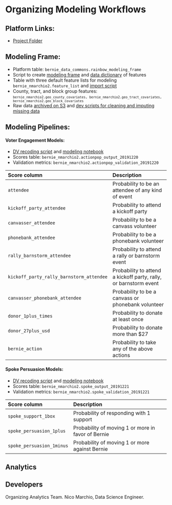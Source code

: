 # Organizing Modeling Workflows

## Platform Links:
* [Project Folder](https://platform.civisanalytics.com/spa/#/projects/129243)

## Modeling Frame:
* Platform table: `bernie_data_commons.rainbow_modeling_frame`
* Script to create [modeling frame](https://github.com/Bernie-2020/bernie-targeting/blob/master/modeling-frame/rainbow-modeling-frame.sql) and [data dictionary](https://docs.google.com/spreadsheets/d/1O1a4SdNBuPFMRT97__IeD1624OFDFafCSGQAuclDrFU/edit#gid=176972138) of features
* Table with three default feature lists for modeling `bernie_nmarchio2.feature_list` and [import script](https://platform.civisanalytics.com/spa/#/imports/53801807)
* County, tract, and block group features: <small>```bernie_nmarchio2.geo_county_covariates, bernie_nmarchio2.geo_tract_covariates, bernie_nmarchio2.geo_block_covariates```</small> 
* Raw data [archived on S3](https://github.com/Bernie-2020/bernie-targeting/blob/master/s3-files/modeling-frame-source-data.R) and [dev scripts for cleaning and imputing missing data](https://github.com/Bernie-2020/bernie-targeting/tree/master/modeling-frame/dev)


## Modeling Pipelines:

#### Voter Engagement Models:
* [DV recoding script](https://github.com/Bernie-2020/bernie-targeting/blob/master/pipeline-etl/voluntee-dv-recode-v2.sql) and [modeling notebook](https://github.com/Bernie-2020/bernie-targeting/blob/master/modeling/volunteer-modeling-workflow-20191219.ipynb)
* Scores table: `bernie_nmarchio2.actionpop_output_20191220` 
* Validation metrics: `bernie_nmarchio2.actionpop_validation_20191220`

| Score column | Description | 
| :--- | :--- | 
| `attendee` | Probability to be an attendee of any kind of event |
| `kickoff_party_attendee` | Probability to attend a kickoff party |
| `canvasser_attendee` | Probability to be a canvass volunteer |
| `phonebank_attendee` | Probability to be a phonebank volunteer |
| `rally_barnstorm_attendee` | Probability to attend a rally or barnstorm event |
| `kickoff_party_rally_barnstorm_attendee` | Probability to attend a kickoff party, rally, or barnstorm event |
| `canvasser_phonebank_attendee` | Probability to be a canvass or phonebank volunteer |
| `donor_1plus_times` | Probability to donate at least once |
| `donor_27plus_usd` | Probability to donate more than $27 |
| `bernie_action` | Probability to take any of the above actions |

#### Spoke Persuasion Models:
* [DV recoding script](https://github.com/Bernie-2020/bernie-targeting/blob/master/pipeline-etl/spoke-dv-recode.sql) and [modeling notebook](https://github.com/Bernie-2020/bernie-targeting/blob/master/modeling/spoke-modeling-workflow-20191221.ipynb)
* Scores table: `bernie_nmarchio2.spoke_output_20191221` 
* Validation metrics: `bernie_nmarchio2.spoke_validation_20191221`

| Score column | Description |
| :--- | :--- |
| `spoke_support_1box` | Probability of responding with 1 support |
| `spoke_persuasion_1plus` | Probability of moving 1 or more in favor of Bernie |
| `spoke_persuasion_1minus` | Probability of moving 1 or more against Bernie |
 
## Analytics


## Developers
Organizing Analytics Team. Nico Marchio, Data Science Engineer.
